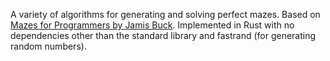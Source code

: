 A variety of algorithms for generating and solving perfect mazes. 
Based on [Mazes for Programmers by Jamis Buck](http://mazesforprogrammers.com). 
Implemented in Rust with no dependencies other than the standard library and fastrand (for generating random numbers). 
